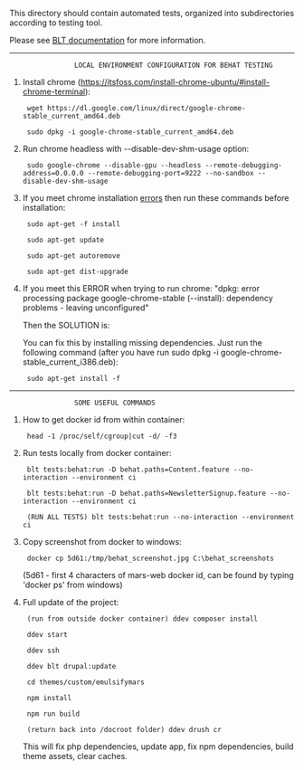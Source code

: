 This directory should contain automated tests, organized into subdirectories according to testing tool.

Please see [BLT documentation](http://blt.readthedocs.io/en/latest/readme/testing) for more information.

___________________________________________

                    LOCAL ENVIRONMENT CONFIGURATION FOR BEHAT TESTING

1) Install chrome (https://itsfoss.com/install-chrome-ubuntu/#install-chrome-terminal):

        wget https://dl.google.com/linux/direct/google-chrome-stable_current_amd64.deb

        sudo dpkg -i google-chrome-stable_current_amd64.deb

2) Run chrome headless with --disable-dev-shm-usage option:

        sudo google-chrome --disable-gpu --headless --remote-debugging-address=0.0.0.0 --remote-debugging-port=9222 --no-sandbox --disable-dev-shm-usage

3) If you meet chrome installation [errors](https://askubuntu.com/questions/950651/google-chrome-stable-depends-libappindicator1-but-it-is-not-going-to-be-insta)
    then run these commands before installation:
    
        sudo apt-get -f install
        
        sudo apt-get update
    
        sudo apt-get autoremove
        
        sudo apt-get dist-upgrade

4) If you meet this ERROR when trying to run chrome:
"dpkg: error processing package google-chrome-stable (--install):
 dependency problems - leaving unconfigured"

    Then the SOLUTION is: 
    
    You can fix this by installing missing dependencies.
    Just run the following command (after you have run sudo dpkg -i google-chrome-stable_current_i386.deb):

        sudo apt-get install -f
___________________________________________

                    SOME USEFUL COMMANDS

1) How to get docker id from within container:

        head -1 /proc/self/cgroup|cut -d/ -f3

2) Run tests locally from docker container:

        blt tests:behat:run -D behat.paths=Content.feature --no-interaction --environment ci

        blt tests:behat:run -D behat.paths=NewsletterSignup.feature --no-interaction --environment ci

        (RUN ALL TESTS) blt tests:behat:run --no-interaction --environment ci

4) Copy screenshot from docker to windows:

        docker cp 5d61:/tmp/behat_screenshot.jpg C:\behat_screenshots
        
    (5d61 - first 4 characters of mars-web docker id, can be found by typing 'docker ps' from windows)

5) Full update of the project:
    
        (run from outside docker container) ddev composer install  
    
        ddev start
        
        ddev ssh
    
        ddev blt drupal:update 
    
        cd themes/custom/emulsifymars
    
        npm install
    
        npm run build
    
        (return back into /docroot folder) ddev drush cr
 
    This will fix php dependencies, update app, fix npm dependencies, build theme assets, clear caches.
